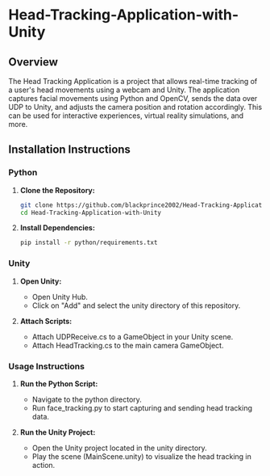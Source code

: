# Head-Tracking-Application-with-Unity
## Overview

The Head Tracking Application is a project that allows real-time tracking of a user's head movements using a webcam and Unity. The application captures facial movements using Python and OpenCV, sends the data over UDP to Unity, and adjusts the camera position and rotation accordingly. This can be used for interactive experiences, virtual reality simulations, and more.

## Installation Instructions

### Python

1. **Clone the Repository:**
   ```bash
   git clone https://github.com/blackprince2002/Head-Tracking-Application-with-Unity.git
   cd Head-Tracking-Application-with-Unity

2. **Install Dependencies:**
   ```bash
   pip install -r python/requirements.txt

### Unity

1. **Open Unity:**
   - Open Unity Hub.
   - Click on "Add" and select the unity directory of this repository.

1. **Attach Scripts:**
   - Attach UDPReceive.cs to a GameObject in your Unity scene.
   - Attach HeadTracking.cs to the main camera GameObject.

### Usage Instructions

1. **Run the Python Script:**
   - Navigate to the python directory.
   - Run face_tracking.py to start capturing and sending head tracking data.

1. **Run the Unity Project:**
   - Open the Unity project located in the unity directory.
   - Play the scene (MainScene.unity) to visualize the head tracking in action.
     
